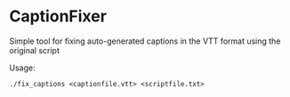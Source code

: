 # CaptionFixer
Simple tool for fixing auto-generated captions in the VTT format using the original script

Usage:

`./fix_captions <captionfile.vtt> <scriptfile.txt>`
